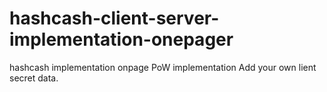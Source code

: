 # hashcash-client-server-implementation-onepager

hashcash implementation onpage PoW implementation
Add your own lient secret data. 
